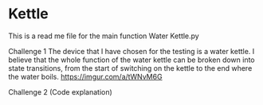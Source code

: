 # Kettle

This is a read me file for the main function Water Kettle.py

Challenge 1
  The device that I have chosen for the testing is a water kettle. I believe that the whole function of the water kettle can be broken down into state transitions, from the  start of switching on the kettle to the end where the water boils. 
https://imgur.com/a/tWNvM6G

Challenge 2 (Code explanation)
